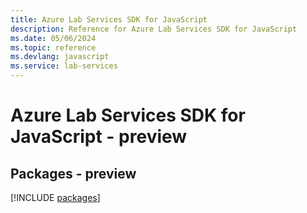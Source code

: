 ```yaml
---
title: Azure Lab Services SDK for JavaScript
description: Reference for Azure Lab Services SDK for JavaScript
ms.date: 05/06/2024
ms.topic: reference
ms.devlang: javascript
ms.service: lab-services
---
```

# Azure Lab Services SDK for JavaScript - preview
## Packages - preview
[!INCLUDE [packages](lab-services-index.md)]
